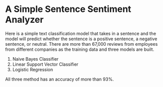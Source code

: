 # A Simple Sentence Sentiment Analyzer

Here is a simple text classification model that takes in a sentence and the model will predict whether the sentence is a positive sentence, a negative sentence, or neutral. There are more than 67,000 reviews from employees from different companies as the training data and three models are built.

1. Naive Bayes Classifier
2. Linear Support Vector Classifier
3. Logistic Regression

All three method has an accuracy of more than 93%.

